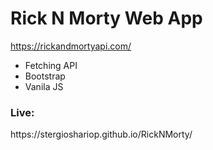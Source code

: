 <h1><b>Rick N Morty Web App</b></h1>

https://rickandmortyapi.com/

- Fetching API
- Bootstrap
- Vanila JS

<h3><b>Live:</b></h3>
https://stergioshariop.github.io/RickNMorty/

